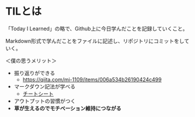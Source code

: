 # TILとは
  
「Today I Learned」の略で、Github上に今日学んだことを記録していくこと。
  
Markdown形式で学んだことをファイルに記述し、リポジトリにコミットをしていく。
  
＜僕の思うメリット＞
- 振り返りができる
  - https://qiita.com/mi-1109/items/006a534b26190424c499
- マークダウン記法が学べる
  - [チートシート](https://gist.github.com/mignonstyle/083c9e1651d7734f84c99b8cf49d57fa)
- アウトプットの習慣がつく
- **草が生えるのでモチベーション維持につながる**
